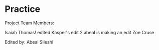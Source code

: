 # Practice

Project Team Members: 

Isaiah Thomas!
edited
Kasper's edit 2
abeal is making an edit
Zoe Cruse 


Edited by: Abeal Sileshi
